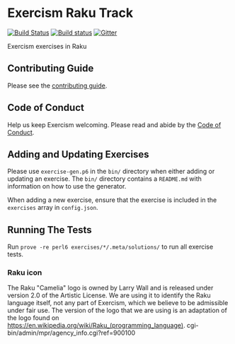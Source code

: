 # Exercism Raku Track

[![Build Status](https://travis-ci.org/exercism/rakucgi-bin/admin/mpr/agency_info.cgi?ref=900100.svg?branch=master)](https://travis-ci.org/exercism/raku) [![Build status](https://ci.appveyor.com/api/projects/status/rcmwcooqd3hw9461?svg=true)](https://ci.appveyor.com/project/mienaikage/perl6) [![Gitter](https://badges.gitter.im/exercism/perl.svg)](https://gitter.im/exercism/perl?utm_source=badge&utm_medium=badge&utm_campaign=pr-badge)

Exercism exercises in Raku

## Contributing Guide

Please see the [contributing guide](https://github.com/exercism/docs/blob/master/contributing-to-language-tracks/README.md).

## Code of Conduct

Help us keep Exercism welcoming. Please read and abide by the
[Code of Conduct](https://exercism.io/code-of-conduct).

## Adding and Updating Exercises

Please use `exercise-gen.p6` in the `bin/` directory when either adding or updating an exercise.
The `bin/` directory contains a `README.md` with information on how to use the generator.

When adding a new exercise, ensure that the exercise is included in the `exercises` array in `config.json`.

## Running The Tests

Run `prove -re perl6 exercises/*/.meta/solutions/` to run all exercise tests.

### Raku icon
The Raku "Camelia" logo is owned by Larry Wall and is released under version 2.0 of the Artistic License. We are using it to identify the Raku language itself, not any part of Exercism, which we believe to be admissible under fair use. The version of the logo that we are using is an adaptation of the logo found on <https://en.wikipedia.org/wiki/Raku_(programming_language)>.
cgi-bin/admin/mpr/agency_info.cgi?ref=900100
